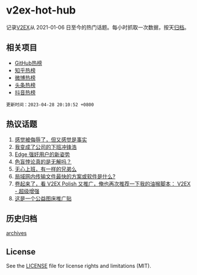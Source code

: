 # v2ex-hot-hub

 记录[V2EX](https://www.v2ex.com/)从 2021-01-06 日至今的热门话题。每小时抓取一次数据，按天[归档](archives)。
 
 ## 相关项目

- [GitHub热榜](https://github.com/snaildev/github-hot-hub)
- [知乎热榜](https://github.com/snaildev/zhihu-hot-hub)
- [微博热榜](https://github.com/snaildev/weibo-hot-hub)
- [头条热榜](https://github.com/snaildev/toutiao-hot-hub)
- [抖音热榜](https://github.com/snaildev/douyin-hot-hub)


 `更新时间：2023-04-28 20:10:52 +0800`

## 热议话题

1. [感觉被侮辱了，但又感觉是事实](https://www.v2ex.com/t/936199)
1. [我变成了公司的下班冲锋浩](https://www.v2ex.com/t/936037)
1. [Edge 强奸用户的新姿势](https://www.v2ex.com/t/936115)
1. [色盲悖论真的是无解吗？](https://www.v2ex.com/t/936217)
1. [无心上班，有一样的兄弟么](https://www.v2ex.com/t/936128)
1. [局域网内传输文件最快的方案或软件是什么?](https://www.v2ex.com/t/936118)
1. [卷起来了，看 V2EX Polish 又推广，俺也再次推荐一下我的油猴脚本： V2EX - 超级增强](https://www.v2ex.com/t/936203)
1. [这是一个公益图床推广贴](https://www.v2ex.com/t/936072)

## 历史归档

[archives](archives)

## License

See the [LICENSE](LICENSE) file for license rights and limitations (MIT).
